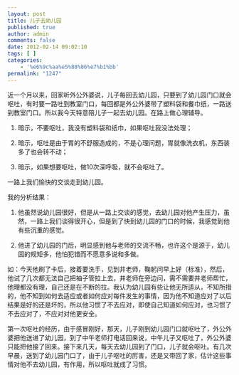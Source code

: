 ```yaml
---
layout: post
title: 儿子去幼儿园
published: true
author: admin
comments: false
date: 2012-02-14 09:02:10
tags: [ ]
categories:
    - '%e6%9c%aa%e5%88%86%e7%b1%bb'
permalink: "1247"
---
```

近一个月以来，回家听外公外婆说，儿子每回去幼儿园，只要到了幼儿园门口就会呕吐，有时要一路吐到教室门口，每回都是外公外婆带了塑料袋和餐巾纸，一路送到教室门口。所以我今天特意陪儿子一起去幼儿园。在路上做心理辅导。
  
1. 暗示，不要呕吐，我没有塑料袋和纸巾，如果呕吐我没法处理；
  
2. 暗示，呕吐是由于胃的不舒服造成的，不是心理问题，胃就像洗衣机，东西装多了也会转不动；
  
3. 暗示，如果想要呕吐，做10次深呼吸，就不会呕吐了。
  
一路上我们愉快的交谈走到幼儿园。
  
我的分析结果：
  
1. 他虽然说幼儿园很好，但是从一路上交谈的感觉，去幼儿园对他产生压力，虽然，一路上我们谈得很开心，但是到了快到幼儿园的门口的时候，我感觉到他有些沉重的感觉。
  
2. 他进了幼儿园的门后，明显感到他与老师的交流不畅，也许这个是源于，幼儿园的规矩多，他怕犯错而不愿意多说和多做。
  
如：今天他刷了卡后，接着要洗手，见到井老师，鞠躬问早上好（标准），然后，他试了几次都无法自己把袖子管拉上去，井老师在旁边问，需不需要井老师帮忙，他理都没有理，自己还是在不断的拉。我认为幼儿园有些让他无所适从，不知所措的，他不知到如何去适应或者如何应对每件发生的事情，因为他不知道应对了以后结果是好的还是坏的，所以他习惯了不去应对，即使自己知道如何应对，也习惯了不去应对了，不应对对他更安全。
  
第一次呕吐的经历，由于感冒刚好，那天，儿子刚到幼儿园门口就呕吐了，外公外婆把他送进了幼儿园，到了中午老师打电话回来说，中午儿子又呕吐了，外公外婆只能把他接了回来。接下来几天，每天去幼儿园到了门口，儿子就会呕吐。有几次早晨，送到了幼儿园门口了，由于儿子呕吐的厉害，还是又带回了家，估计这些事情对他不去幼儿园，有作用，所以呕吐就成了习惯。